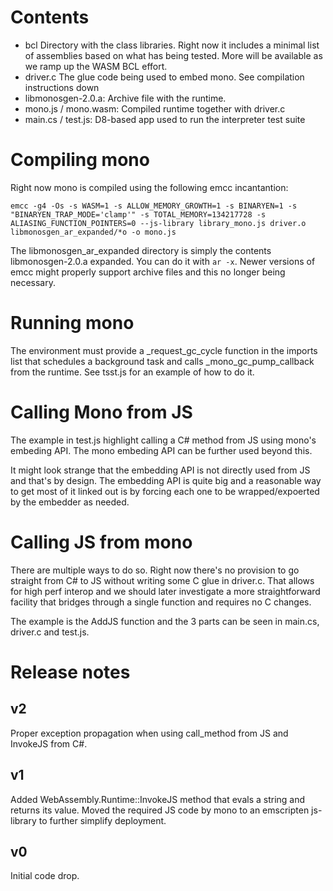 # Contents
- bcl Directory with the class libraries. Right now it includes a minimal list of assemblies based on what has being tested. More will be available as we ramp up the WASM BCL effort.
- driver.c The glue code being used to embed mono. See compilation instructions down
- libmonosgen-2.0.a: Archive file with the runtime.
- mono.js / mono.wasm: Compiled runtime together with driver.c
- main.cs / test.js: D8-based app used to run the interpreter test suite

# Compiling mono

Right now mono is compiled using the following emcc incantantion:
```
emcc -g4 -Os -s WASM=1 -s ALLOW_MEMORY_GROWTH=1 -s BINARYEN=1 -s "BINARYEN_TRAP_MODE='clamp'" -s TOTAL_MEMORY=134217728 -s ALIASING_FUNCTION_POINTERS=0 --js-library library_mono.js driver.o libmonosgen_ar_expanded/*o -o mono.js
```

The libmonosgen_ar_expanded directory is simply the contents libmonosgen-2.0.a expanded. You can do it with `ar -x`. Newer versions of emcc might properly support archive files and this no longer being necessary.

# Running mono

The environment must provide a _request_gc_cycle function in the imports list that schedules a background task and calls _mono_gc_pump_callback from the runtime. See tsst.js for an example of how to do it.

# Calling Mono from JS

The example in test.js highlight calling a C# method from JS using mono's embeding API. The mono embeding API can be further used beyond this.

It might look strange that the embedding API is not directly used from JS and that's by design. The embedding API is quite big and a reasonable way to get most of it linked out 
is by forcing each one to be wrapped/expoerted by the embedder as needed.

# Calling JS from mono

There are multiple ways to do so. Right now there's no provision to go straight from C# to JS without writing some C glue in driver.c. That allows for high perf interop and we should later investigate a more straightforward facility that bridges through a single function and requires no C changes.

The example is the AddJS function and the 3 parts can be seen in main.cs, driver.c and test.js.

# Release notes

## v2

Proper exception propagation when using call_method from JS and InvokeJS from C#.

## v1

Added WebAssembly.Runtime::InvokeJS method that evals a string and returns its value.
Moved the required JS code by mono to an emscripten js-library to further simplify deployment.

## v0

Initial code drop.